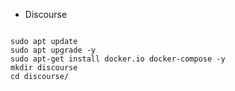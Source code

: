 * Discourse

```

sudo apt update 
sudo apt upgrade -y
sudo apt-get install docker.io docker-compose -y
mkdir discourse
cd discourse/

```
